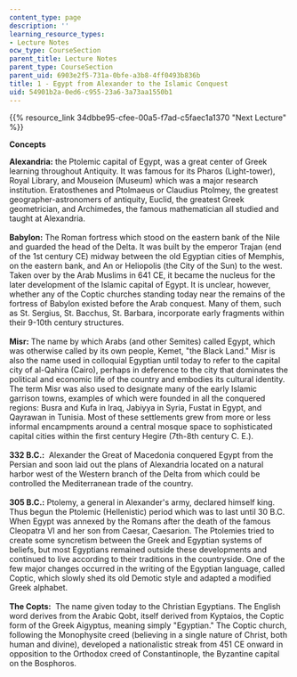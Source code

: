 ```yaml
---
content_type: page
description: ''
learning_resource_types:
- Lecture Notes
ocw_type: CourseSection
parent_title: Lecture Notes
parent_type: CourseSection
parent_uid: 6903e2f5-731a-0bfe-a3b8-4ff0493b836b
title: 1 - Egypt from Alexander to the Islamic Conquest
uid: 54901b2a-0ed6-c955-23a6-3a73aa1550b1
---
```


{{% resource_link 34dbbe95-cfee-00a5-f7ad-c5faec1a1370 "Next Lecture" %}}

  
**Concepts**

**Alexandria:** the Ptolemic capital of Egypt, was a great center of Greek learning throughout Antiquity. It was famous for its Pharos (Light-tower), Royal Library, and Mouseion (Museum) which was a major research institution. Eratosthenes and Ptolmaeus or Claudius Ptolmey, the greatest geographer-astronomers of antiquity, Euclid, the greatest Greek geometrician, and Archimedes, the famous mathematician all studied and taught at Alexandria.   
   
**Babylon:** The Roman fortress which stood on the eastern bank of the Nile and guarded the head of the Delta. It was built by the emperor Trajan (end of the 1st century CE) midway between the old Egyptian cities of Memphis, on the eastern bank, and An or Heliopolis (the City of the Sun) to the west. Taken over by the Arab Muslims in 641 CE, it became the nucleus for the later development of the Islamic capital of Egypt. It is unclear, however, whether any of the Coptic churches standing today near the remains of the fortress of Babylon existed before the Arab conquest. Many of them, such as St. Sergius, St. Bacchus, St. Barbara, incorporate early fragments within their 9-10th century structures.   
   
**Misr:** The name by which Arabs (and other Semites) called Egypt, which was otherwise called by its own people, Kemet, "the Black Land." Misr is also the name used in colloquial Egyptian until today to refer to the capital city of al-Qahira (Cairo), perhaps in deference to the city that dominates the political and economic life of the country and embodies its cultural identity. The term Misr was also used to designate many of the early Islamic garrison towns, examples of which were founded in all the conquered regions: Busra and Kufa in Iraq, Jabiyya in Syria, Fustat in Egypt, and Qayrawan in Tunisia. Most of these settlements grew from more or less informal encampments around a central mosque space to sophisticated capital cities within the first century Hegire (7th-8th century C. E.).   
        
**332 B.C.:**  Alexander the Great of Macedonia conquered Egypt from the Persian and soon laid out the plans of Alexandria located on a natural harbor west of the Western branch of the Delta from which could be controlled the Mediterranean trade of the country.   
   
**305 B.C.:** Ptolemy, a general in Alexander's army, declared himself king. Thus begun the Ptolemic (Hellenistic) period which was to last until 30 B.C. When Egypt was annexed by the Romans after the death of the famous Cleopatra VI and her son from Caesar, Caesarion. The Ptolemies tried to create some syncretism between the Greek and Egyptian systems of beliefs, but most Egyptians remained outside these developments and continued to live according to their traditions in the countryside. One of the few major changes occurred in the writing of the Egyptian language, called Coptic, which slowly shed its old Demotic style and adapted a modified Greek alphabet.   
   
**The Copts:**  The name given today to the Christian Egyptians. The English word derives from the Arabic Qobt, itself derived from Kyptaios, the Coptic form of the Greek Aigyptus, meaning simply "Egyptian." The Coptic church, following the Monophysite creed (believing in a single nature of Christ, both human and divine), developed a nationalistic streak from 451 CE onward in opposition to the Orthodox creed of Constantinople, the Byzantine capital on the Bosphoros.